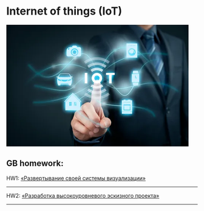 # Internet of things (IoT)

![img](./hw1/img/i.webp)

## GB homework:

HW1:
[«Развертывание своей системы визуализации»](./hw1/HW1.md)

---

HW2: [«Разработка высокоуровневого эскизного проекта»](./hw2/HW2.md)

---
